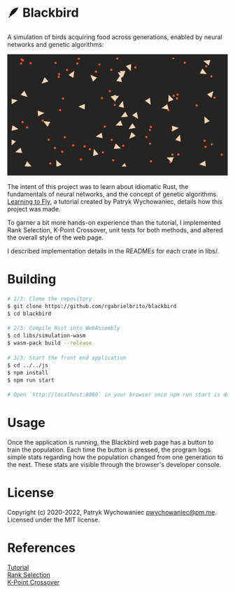 # 🪶 Blackbird

A simulation of birds acquiring food across generations, enabled by neural networks and genetic algorithms:

![screenshot](./readme/blackbird.png)

The intent of this project was to learn about idiomatic Rust, the fundamentals of neural networks, and the concept of genetic algorithms. [Learning to Fly](https://pwy.io/en/posts/learning-to-fly-pt1), a tutorial created by Patryk Wychowaniec, details how this project was made.

To garner a bit more hands-on experience than the tutorial, I implemented Rank Selection, K-Point Crossover, unit tests for both methods, and altered the overall style of the web page.  

I described implementation details in the READMEs for each crate in libs/.

# Building

```bash
# 1/3: Clone the repository
$ git clone https://github.com/rgabrielbrito/blackbird
$ cd blackbird

# 2/3: Compile Rust into WebAssembly
$ cd libs/simulation-wasm
$ wasm-pack build --release

# 3/3: Start the front end application
$ cd ../../js
$ npm install
$ npm run start

# Open `http://localhost:8080` in your browser once npm run start is done
```

# Usage

Once the application is running, the Blackbird web page has a button to train the population. Each time the button is pressed, the program logs simple stats regarding how the population changed from one generation to the next. These stats are visible through the browser's developer console.

# License

Copyright (c) 2020-2022, Patryk Wychowaniec <pwychowaniec@pm.me>.    
Licensed under the MIT license.

# References
[Tutorial](https://pwy.io/en/posts/learning-to-fly-pt1) \
[Rank Selection](https://stackoverflow.com/questions/13659815/ranking-selection-in-genetic-algorithm-code) \
[K-Point Crossover](https://www.sciencedirect.com/topics/computer-science/point-crossover)
